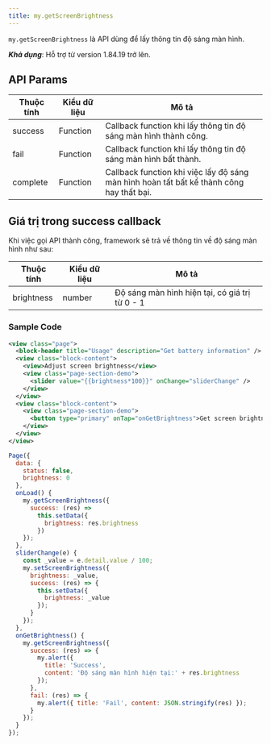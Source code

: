 ```yaml
---
title: my.getScreenBrightness
---
```


`my.getScreenBrightness` là API dùng để lấy thông tin độ sáng màn hình.

**_Khả dụng_**: Hỗ trợ từ version 1.84.19 trở lên.

## API Params

| Thuộc tính | Kiểu dữ liệu | Mô tả                                                                                    |
| ---------- | ------------ | ---------------------------------------------------------------------------------------- |
| success    | Function     | Callback function khi lấy thông tin độ sáng màn hình thành công.                         |
| fail       | Function     | Callback function khi lấy thông tin độ sáng màn hình bất thành.                          |
| complete   | Function     | Callback function khi việc lấy độ sáng màn hình hoàn tất bất kể thành công hay thất bại. |

## Giá trị trong success callback

Khi việc gọi API thành công, framework sẽ trả về thông tin về độ sáng màn hình như sau:

| Thuộc tính | Kiểu dữ liệu | Mô tả                                          |
| ---------- | ------------ | ---------------------------------------------- |
| brightness | number       | Độ sáng màn hình hiện tại, có giá trị từ 0 - 1 |

### Sample Code

```xml
<view class="page">
  <block-header title="Usage" description="Get battery information" />
  <view class="block-content">
    <view>Adjust screen brightness</view>
    <view class="page-section-demo">
      <slider value="{{brightness*100}}" onChange="sliderChange" />
    </view>
  </view>
  <view class="block-content">
    <view class="page-section-demo">
      <button type="primary" onTap="onGetBrightness">Get screen brightness</button>
    </view>
  </view>
</view>
```

```js
Page({
  data: {
    status: false,
    brightness: 0
  },
  onLoad() {
    my.getScreenBrightness({
      success: (res) =>
        this.setData({
          brightness: res.brightness
        })
    });
  },
  sliderChange(e) {
    const _value = e.detail.value / 100;
    my.setScreenBrightness({
      brightness: _value,
      success: (res) => {
        this.setData({
          brightness: _value
        });
      }
    });
  },
  onGetBrightness() {
    my.getScreenBrightness({
      success: (res) => {
        my.alert({
          title: 'Success',
          content: 'Độ sáng màn hình hiện tại:' + res.brightness
        });
      },
      fail: (res) => {
        my.alert({ title: 'Fail', content: JSON.stringify(res) });
      }
    });
  }
});
```
